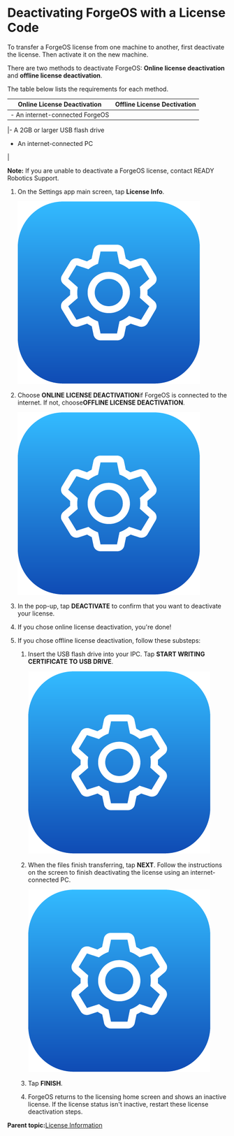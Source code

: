 # Deactivating ForgeOS with a License Code

To transfer a ForgeOS license from one machine to another, first deactivate the license. Then activate it on the new machine.

There are two methods to deactivate ForgeOS: **Online license deactivation** and **offline license deactivation**.

The table below lists the requirements for each method.

|Online License Deactivation|Offline License Dectivation|
|---------------------------|---------------------------|
|-   An internet-connected ForgeOS

|-   A 2GB or larger USB flash drive
-   An internet-connected PC


|

**Note:** If you are unable to deactivate a ForgeOS license, contact READY Robotics Support.

1.  On the Settings app main screen, tap **License Info**.

    ![](../Images/Settings-App-5-x/settings_icon_5x.png)

2.  Choose **ONLINE LICENSE DEACTIVATION**if ForgeOS is connected to the internet. If not, choose**OFFLINE LICENSE DEACTIVATION**.

    ![](../Images/Settings-App-5-x/settings_icon_5x.png)

3.  In the pop-up, tap **DEACTIVATE** to confirm that you want to deactivate your license.

4.  If you chose online license deactivation, you're done!

5.  If you chose offline license deactivation, follow these substeps:

    1.  Insert the USB flash drive into your IPC. Tap **START WRITING CERTIFICATE TO USB DRIVE**.

        ![](../Images/Settings-App-5-x/settings_icon_5x.png)

    2.  When the files finish transferring, tap **NEXT**. Follow the instructions on the screen to finish deactivating the license using an internet-connected PC.

        ![](../Images/Settings-App-5-x/settings_icon_5x.png)

    3.  Tap **FINISH**.

    4.  ForgeOS returns to the licensing home screen and shows an inactive license. If the license status isn't inactive, restart these license deactivation steps.


**Parent topic:**[License Information](../3-Settings-App/license_information.md)

